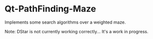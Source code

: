 # Qt-PathFinding-Maze
Implements some search algorithms over a weighted maze.

Note: DStar is not currently working correctly...  It's a work in progress.
